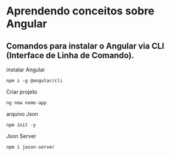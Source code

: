<h1>Aprendendo conceitos sobre Angular</h1>

<h2>Comandos para instalar o Angular via CLI (Interface de Linha de Comando).</h2>

instalar Angular
```
npm i -g @angular/cli
```

Criar projeto
```
ng new nome-app
```

arquivo Json
```
npm init -y
```

Json Server
```
npm i jason-server
```
